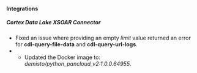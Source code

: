 
#### Integrations

##### Cortex Data Lake XSOAR Connector

- Fixed an issue where providing an empty *limit* value returned an error for **cdl-query-file-data** and **cdl-query-url-logs**.
- - Updated the Docker image to: *demisto/python_pancloud_v2:1.0.0.64955*.